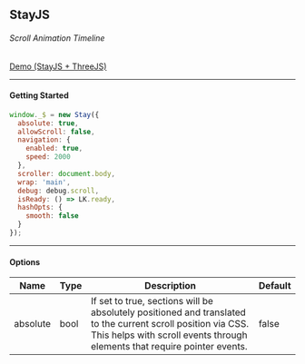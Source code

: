 ## StayJS
###### Scroll Animation Timeline
[Demo (StayJS + ThreeJS)](https://brycegough.github.io/StayThreeD/)

---
#### Getting Started
```js
window._$ = new Stay({
  absolute: true,
  allowScroll: false,
  navigation: {
    enabled: true,
    speed: 2000
  },
  scroller: document.body,
  wrap: 'main',
  debug: debug.scroll,
  isReady: () => LK.ready,
  hashOpts: {
    smooth: false
  }
});
```

---
#### Options
| Name     | Type | Description                                                                                                                                                                                   | Default |
|----------|------|-----------------------------------------------------------------------------------------------------------------------------------------------------------------------------------------------|---------|
| absolute | bool | If set to true, sections will be absolutely positioned and translated to the current scroll position via CSS. This helps with scroll events through elements that require pointer events. | false   |
